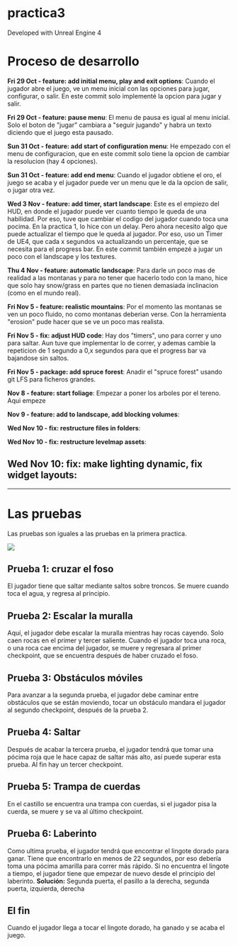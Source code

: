# practica3

Developed with Unreal Engine 4

# Proceso de desarrollo
 
**Fri 29 Oct - feature: add initial menu, play and exit options**: Cuando el jugador abre el juego, ve un menu inicial con las opciones para jugar, configurar, o salir. En este commit solo implementé la opcion para jugar y salir.

**Fri 29 Oct - feature: pause menu**: El menu de pausa es igual al menu inicial. Solo el boton de "jugar" cambiara a "seguir jugando" y habra un texto diciendo que el juego esta pausado.

**Sun 31 Oct - feature: add start of configuration menu**: He empezado con el menu de configuracion, que en este commit solo tiene la opcion de cambiar la resolucion (hay 4 opciones).

**Sun 31 Oct - feature: add end menu**: Cuando el jugador obtiene el oro, el juego se acaba y el jugador puede ver un menu que le da la opcion de salir, o jugar otra vez.

**Wed 3 Nov - feature: add timer, start landscape**: Este es el empiezo del HUD, en donde el jugador puede ver cuanto tiempo le queda de una habilidad. Por eso, tuve que cambiar el codigo del jugador cuando toca una pocima. En la practica 1, lo hice con un delay. Pero ahora necesito algo que puede actualizar el tiempo que le queda al jugador. Por eso, uso un Timer de UE4, que cada x segundos va actualizando un percentaje, que se necesita para el progress bar. En este commit también empezé a jugar un poco con el landscape y los textures.

**Thu 4 Nov - feature: automatic landscape**: Para darle un poco mas de realidad a las montanas y para no tener que hacerlo todo con la mano, hice que solo hay snow/grass en partes que no tienen demasiada inclinacion (como en el mundo real).

**Fri Nov 5 - feature: realistic mountains**: Por el momento las montanas se ven un poco fluido, no como montanas deberian verse. Con la herramienta "erosion" pude hacer que se ve un poco mas realista.

**Fri Nov 5 - fix: adjust HUD code**: Hay dos "timers", uno para correr y uno para saltar. Aun tuve que implementar lo de correr, y ademas cambie la repeticion de 1 segundo a 0,x segundos para que el progress bar va bajandose sin saltos.

**Fri Nov 5 - package: add spruce forest**: Anadir el "spruce forest" usando git LFS para ficheros grandes.

**Nov 8 - feature: start foliage**: Empezar a poner los arboles por el tereno. Aqui empeze

**Nov 9 - feature: add to landscape, add blocking volumes**:

**Wed Nov 10 - fix: restructure files in folders**:

**Wed Nov 10 - fix: restructure levelmap assets**:

**Wed Nov 10: fix: make lighting dynamic, fix widget layouts**:
----
----

# Las pruebas

Las pruebas son iguales a las pruebas en la primera practica.

![](https://user-images.githubusercontent.com/56410697/135642953-e3530de3-d957-4fac-ab29-46ec99c83202.png)

## Prueba 1: cruzar el foso
El jugador tiene que saltar mediante saltos sobre troncos. Se muere cuando toca el agua, y regresa al principio.

## Prueba 2: Escalar la muralla
Aquí, el jugador debe escalar la muralla mientras hay rocas cayendo. Solo caen rocas en el primer y tercer saliente. Cuando el jugador toca una roca, o una roca cae encima del jugador, se muere y regresara al primer checkpoint, que se encuentra después de haber cruzado el foso.

## Prueba 3: Obstáculos móviles
Para avanzar a la segunda prueba, el jugador debe caminar entre obstáculos que se están moviendo, tocar un obstáculo mandara el jugador al segundo checkpoint, después de la prueba 2.

## Prueba 4: Saltar
Después de acabar la tercera prueba, el jugador tendrá que tomar una pócima roja que le hace capaz de saltar más alto, así puede superar esta prueba. Al fin hay un tercer checkpoint.

## Prueba 5: Trampa de cuerdas
En el castillo se encuentra una trampa con cuerdas, si el jugador pisa la cuerda, se muere y se va al último checkpoint.

## Prueba 6: Laberinto
Como ultima prueba, el jugador tendrá que encontrar el lingote dorado para ganar. Tiene que encontrarlo en menos de 22 segundos, por eso debería toma una pócima amarilla para correr más rápido. Si no encuentra el lingote a tiempo, el jugador tiene que empezar de nuevo desde el principio del laberinto.
**Solución:** Segunda puerta, el pasillo a la derecha, segunda puerta, izquierda, derecha

## El fin
Cuando el jugador llega a tocar el lingote dorado, ha ganado y se acaba el juego.



